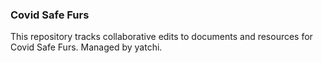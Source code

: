 ### Covid Safe Furs

This repository tracks collaborative edits to documents and resources for Covid Safe Furs.
Managed by yatchi.

